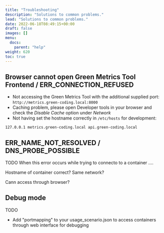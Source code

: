 ```yaml
---
title: "Troubleshooting"
description: "Solutions to common problems."
lead: "Solutions to common problems."
date: 2022-06-18T08:49:15+00:00
draft: false
images: []
menu: 
  docs:
    parent: "help"
weight: 620
toc: true
---
```


## Browser cannot open Green Metrics Tool Frontend / ERR_CONNECTION_REFUSED

- Not accessing the Green Metrics Tool with the additional supplied port: `http://metrics.green-coding.local:8000`
- Caching problem, please open Developer tools in your browser and check the *Disable Cache* option under *Network*
- Not having set the hostname correctly in `/etc/hosts` for development:
```
127.0.0.1 metrics.green-coding.local api.green-coding.local
```

## ERR_NAME_NOT_RESOLVED / DNS_PROBE_POSSIBLE
TODO
When this error occurs while trying to connecto to a container ....


Hostname of container correct? Same network?

Cann access through browser?

## Debug mode
TODO
- Add "portmapping" to your usage_scenario.json to access containers through web interface for debugging